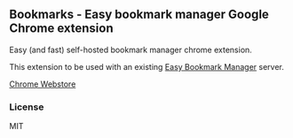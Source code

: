 ## Bookmarks - Easy bookmark manager Google Chrome extension

Easy (and fast) self-hosted bookmark manager chrome extension.

This extension to be used with an existing [Easy Bookmark Manager](https://github.com/devimust/easy-bookmark-manager) server.

[Chrome Webstore](https://chrome.google.com/webstore/detail/easy-bookmark-manager-ext/hhonlfdhoejpaofmmppaogebkfnbgefi)

### License

MIT
